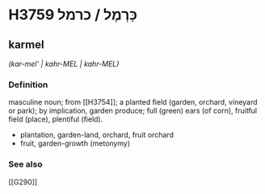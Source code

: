 # H3759 כַּרְמֶל / כרמל

## karmel

_(kar-mel' | kahr-MEL | kahr-MEL)_

### Definition

masculine noun; from [[H3754]]; a planted field (garden, orchard, vineyard or park); by implication, garden produce; full (green) ears (of corn), fruitful field (place), plentiful (field).

- plantation, garden-land, orchard, fruit orchard
- fruit, garden-growth (metonymy)
### See also

[[G290]]

